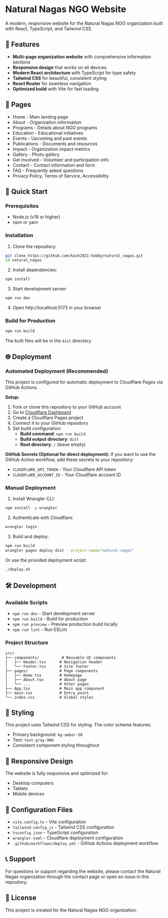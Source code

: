 # Natural Nagas NGO Website

A modern, responsive website for the Natural Nagas NGO organization built with React, TypeScript, and Tailwind CSS.

## 🌟 Features

- **Multi-page organization website** with comprehensive information sections
- **Responsive design** that works on all devices
- **Modern React architecture** with TypeScript for type safety
- **Tailwind CSS** for beautiful, consistent styling
- **React Router** for seamless navigation
- **Optimized build** with Vite for fast loading

## 📄 Pages

- Home - Main landing page
- About - Organization information
- Programs - Details about NGO programs
- Education - Educational initiatives
- Events - Upcoming and past events
- Publications - Documents and resources
- Impact - Organization impact metrics
- Gallery - Photo gallery
- Get Involved - Volunteer and participation info
- Contact - Contact information and form
- FAQ - Frequently asked questions
- Privacy Policy, Terms of Service, Accessibility

## 🚀 Quick Start

### Prerequisites
- Node.js (v18 or higher)
- npm or yarn

### Installation

1. Clone the repository:
```bash
git clone https://github.com/kash2021-hobby/natural_nagas.git
cd natural_nagas
```

2. Install dependencies:
```bash
npm install
```

3. Start development server:
```bash
npm run dev
```

4. Open http://localhost:5173 in your browser

### Build for Production

```bash
npm run build
```

The built files will be in the `dist` directory.

## 🌐 Deployment

### Automated Deployment (Recommended)

This project is configured for automatic deployment to Cloudflare Pages via GitHub Actions.

**Setup:**

1. Fork or clone this repository to your GitHub account
2. Go to [Cloudflare Dashboard](https://dash.cloudflare.com/)
3. Create a Cloudflare Pages project
4. Connect it to your GitHub repository
5. Set build configuration:
   - **Build command**: `npm run build`
   - **Build output directory**: `dist`
   - **Root directory**: `/` (leave empty)

**GitHub Secrets (Optional for direct deployment):**
If you want to use the GitHub Action workflow, add these secrets to your repository:
- `CLOUDFLARE_API_TOKEN` - Your Cloudflare API token
- `CLOUDFLARE_ACCOUNT_ID` - Your Cloudflare account ID

### Manual Deployment

1. Install Wrangler CLI:
```bash
npm install -g wrangler
```

2. Authenticate with Cloudflare:
```bash
wrangler login
```

3. Build and deploy:
```bash
npm run build
wrangler pages deploy dist --project-name="natural-nagas"
```

Or use the provided deployment script:
```bash
./deploy.sh
```

## 🛠️ Development

### Available Scripts

- `npm run dev` - Start development server
- `npm run build` - Build for production
- `npm run preview` - Preview production build locally
- `npm run lint` - Run ESLint

### Project Structure

```
src/
├── components/          # Reusable UI components
│   ├── Header.tsx      # Navigation header
│   └── Footer.tsx      # Site footer
├── pages/              # Page components
│   ├── Home.tsx        # Homepage
│   ├── About.tsx       # About page
│   └── ...             # Other pages
├── App.tsx             # Main app component
├── main.tsx            # Entry point
└── index.css           # Global styles
```

## 🎨 Styling

This project uses Tailwind CSS for styling. The color scheme features:
- Primary background: `bg-amber-50`
- Text: `text-gray-900`
- Consistent component styling throughout

## 📱 Responsive Design

The website is fully responsive and optimized for:
- Desktop computers
- Tablets
- Mobile devices

## 🔧 Configuration Files

- `vite.config.ts` - Vite configuration
- `tailwind.config.js` - Tailwind CSS configuration
- `tsconfig.json` - TypeScript configuration
- `wrangler.toml` - Cloudflare deployment configuration
- `.github/workflows/deploy.yml` - GitHub Actions deployment workflow

## 📞 Support

For questions or support regarding the website, please contact the Natural Nagas organization through the contact page or open an issue in this repository.

## 📄 License

This project is created for the Natural Nagas NGO organization.